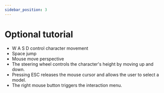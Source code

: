 ```yaml
---
sidebar_position: 3
---
```


# Optional tutorial

- W A S D control character movement
- Space jump
- Mouse move perspective
- The steering wheel controls the character's height by moving up and down.
- Pressing ESC releases the mouse cursor and allows the user to select a model.
- The right mouse button triggers the interaction menu.
